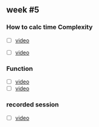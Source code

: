## week #5
### How to calc time Complexity 
- [ ] [video](https://www.youtube.com/watch?v=SmxZQpW_zA4)
- [ ] [video](https://www.youtube.com/watch?v=krRT_US9Ll0) 
      

### Function 
- [ ] [video](https://www.youtube.com/watch?v=z61hvizsrZs)
- [ ]  [video](https://www.youtube.com/watch?v=ksh0QLTaWt0)
### recorded session 
- [ ]  [video](https://www.youtube.com/watch?v=q6B-NKgfpPc)
